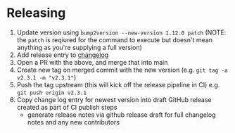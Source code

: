 # Releasing

1. Update version using `bump2version --new-version 1.12.0 patch` (NOTE: the `patch` is reqiured for the command to execute but doesn't mean anything as you're supplying a full version)
2. Add release entry to [changelog](./CHANGELOG.md)
3. Open a PR with the above, and merge that into main
4. Create new tag on merged commit with the new version (e.g. `git tag -a v2.3.1 -m "v2.3.1"`)
5. Push the tag upstream (this will kick off the release pipeline in CI) e.g. `git push origin v2.3.1`
6. Copy change log entry for newest version into draft GitHub release created as part of CI publish steps
   - generate release notes via github release draft for full changelog notes and any new contributors
